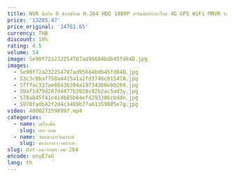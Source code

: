 ```yaml
---
title: NVR มือถือ 8 ช่องพร้อม H.264 HDD 1080P ฮาร์ดดิสก์ระยะไกล 4G GPS WiFi MNVR รถบรรทุกการตรวจสอบเครือข่าย
price: '13285.47'
price_original: '14761.65'
currency: THB
discount: 10%
rating: 4.5
volume: 54
image: Se90f72a232254787ad95684bdb45fd84D.jpg
images:
  - Se90f72a232254787ad95684bdb45fd84D.jpg
  - S3c3c8baf758a4415a1a2fd3746c61547A.jpg
  - Sfffac337ae08436394a197343b6ebb269.jpg
  - S9af1d79d287d4877b2028c92b2ac5ad3y.jpg
  - S78a845f41c414b85b64efd293386cbddn.jpg
  - S978fadb42f2d4c3489b77a61359805e7g.jpg
video: 4000271598997.mp4
categories:
  - name: เครื่องมือ
    slug: เคร-องม
  - name: วัดและการวิเคราะห์
    slug: ดและการว-เคราะห
slug: nvr-อถ-องพร-อม-264
encode: onuE7xG
lang: th
---
```

  